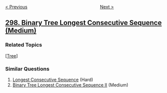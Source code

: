 <!--|This file generated by command(leetcode description); DO NOT EDIT.    |-->
<!--+----------------------------------------------------------------------+-->
<!--|@author    openset <openset.wang@gmail.com>                           |-->
<!--|@link      https://github.com/openset                                 |-->
<!--|@home      https://github.com/tonymontaro/leetcode-hints                        |-->
<!--+----------------------------------------------------------------------+-->

[< Previous](https://github.com/tonymontaro/leetcode-hints/tree/master/problems/serialize-and-deserialize-binary-tree "Serialize and Deserialize Binary Tree")
　　　　　　　　　　　　　　　　
[Next >](https://github.com/tonymontaro/leetcode-hints/tree/master/problems/bulls-and-cows "Bulls and Cows")

## [298. Binary Tree Longest Consecutive Sequence (Medium)](https://leetcode.com/problems/binary-tree-longest-consecutive-sequence "二叉树最长连续序列")



### Related Topics
  [[Tree](https://github.com/tonymontaro/leetcode-hints/tree/master/tag/tree/README.md)]

### Similar Questions
  1. [Longest Consecutive Sequence](https://github.com/tonymontaro/leetcode-hints/tree/master/problems/longest-consecutive-sequence) (Hard)
  1. [Binary Tree Longest Consecutive Sequence II](https://github.com/tonymontaro/leetcode-hints/tree/master/problems/binary-tree-longest-consecutive-sequence-ii) (Medium)
